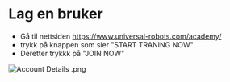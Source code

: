 # Lag en bruker

- Gå til nettsiden https://www.universal-robots.com/academy/
- trykk på knappen som sier "START TRANING NOW"
- Deretter trykkk på "JOIN NOW"

![Account Details .png](@https://github.com/MasterShan/ur-robot/blob/patch-1/tutorial/Account%20Details%20.png?raw=true)
